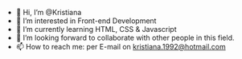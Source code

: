 - 👋 Hi, I’m @Kristiana
- 👀 I’m interested in Front-end Development
- 🌱 I’m currently learning HTML, CSS & Javascript
- 💞️ I’m looking forward to collaborate with other people in this field.
- 📫 How to reach me: per E-mail on kristiana.1992@hotmail.com

<!---
Kristiana12/Kristiana12 is a ✨ special ✨ repository because its `README.md` (this file) appears on your GitHub profile.
You can click the Preview link to take a look at your changes.
--->
